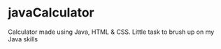 # javaCalculator
Calculator made using Java, HTML &amp; CSS. Little task to brush up on my Java skills
